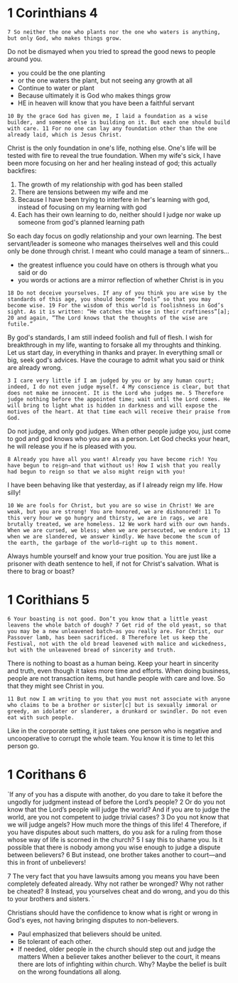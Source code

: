 # 1 Corinthians 4
`
7 So neither the one who plants nor the one who waters is anything, but only God, who makes things grow.
`

Do not be dismayed when you tried to spread the good news to people around you.
- you could be the one planting
- or the one waters the plant, but not seeing any growth at all
- Continue to water or plant
- Because ultimately it is God who makes things grow
- HE in heaven will know that you have been a faithful servant

`
10 By the grace God has given me, I laid a foundation as a wise builder, and someone else is building on it. But each one should build with care. 11 For no one can lay any foundation other than the one already laid, which is Jesus Christ.
`

Christ is the only foundation in one's life, nothing else.
One's life will be tested with fire to reveal the true foundation.
When my wife's sick, I have been more focusing on her and her healing instead of god; this actually backfires:
1. The growth of my relationship with god has been stalled
2. There are tensions between my wife and me
3. Because I have been trying to interfere in her's learning with god, instead of focusing on my learning with god
4. Each has their own learning to do, neither should I judge nor wake up someone from god's planned learning path

So each day focus on godly relationship and your own learning.
The best servant/leader is someone who manages theirselves well and this could only be done through christ. I meant who could manage a team of sinners...
- the greatest influence you could have on others is through what you said or do
- you words or actions are a mirror reflection of whether Christ is in you

`
18 Do not deceive yourselves. If any of you think you are wise by the standards of this age, you should become “fools” so that you may become wise. 19 For the wisdom of this world is foolishness in God’s sight. As it is written: “He catches the wise in their craftiness”[a]; 20 and again, “The Lord knows that the thoughts of the wise are futile.”
`

By god's standards, I am still indeed foolish and full of flesh.
I wish for breakthrough in my life, wanting to forsake all my throughts and thinking.
Let us start day, in everything in thanks and prayer. In everything small or big, seek god's advices.
Have the courage to admit what you said or think are already wrong.

`
3 I care very little if I am judged by you or by any human court; indeed, I do not even judge myself. 4 My conscience is clear, but that does not make me innocent. It is the Lord who judges me. 5 Therefore judge nothing before the appointed time; wait until the Lord comes. He will bring to light what is hidden in darkness and will expose the motives of the heart. At that time each will receive their praise from God.
`

Do not judge, and only god judges.
When other people judge you, just come to god and god knows who you are as a person.
Let God checks your heart, he will release you if he is pleased with you.

`
8 Already you have all you want! Already you have become rich! You have begun to reign—and that without us! How I wish that you really had begun to reign so that we also might reign with you! 
`

I have been behaving like that yesterday, as if I already reign my life. How silly!

`
 10 We are fools for Christ, but you are so wise in Christ! We are weak, but you are strong! You are honored, we are dishonored! 11 To this very hour we go hungry and thirsty, we are in rags, we are brutally treated, we are homeless. 12 We work hard with our own hands. When we are cursed, we bless; when we are persecuted, we endure it; 13 when we are slandered, we answer kindly. We have become the scum of the earth, the garbage of the world—right up to this moment.
`

Always humble yourself and know your true position.
You are just like a prisoner with death sentence to hell, if not for Christ's salvation.
What is there to brag or boast?

# 1 Corithians 5
`6 Your boasting is not good. Don’t you know that a little yeast leavens the whole batch of dough? 7 Get rid of the old yeast, so that you may be a new unleavened batch—as you really are. For Christ, our Passover lamb, has been sacrificed. 8 Therefore let us keep the Festival, not with the old bread leavened with malice and wickedness, but with the unleavened bread of sincerity and truth.`

There is nothing to boast as a human being. Keep your heart in sincerity and truth, even though it takes more time and efforts. When doing business, people are not transaction items, but handle people with care and love. So that they might see Christ in you.

`11 But now I am writing to you that you must not associate with anyone who claims to be a brother or sister[c] but is sexually immoral or greedy, an idolater or slanderer, a drunkard or swindler. Do not even eat with such people.`

Like in the corporate setting, it just takes one person who is negative and uncooperative to corrupt the whole team. You know it is time to let this person go.


# 1 Corithans 6
`If any of you has a dispute with another, do you dare to take it before the ungodly for judgment instead of before the Lord’s people? 2 Or do you not know that the Lord’s people will judge the world? And if you are to judge the world, are you not competent to judge trivial cases? 3 Do you not know that we will judge angels? How much more the things of this life! 4 Therefore, if you have disputes about such matters, do you ask for a ruling from those whose way of life is scorned in the church? 5 I say this to shame you. Is it possible that there is nobody among you wise enough to judge a dispute between believers? 6 But instead, one brother takes another to court—and this in front of unbelievers!

7 The very fact that you have lawsuits among you means you have been completely defeated already. Why not rather be wronged? Why not rather be cheated? 8 Instead, you yourselves cheat and do wrong, and you do this to your brothers and sisters.
`

Christians should have the confidence to know what is right or wrong in God's eyes, not having bringing disputes to non-believers.
- Paul emphasized that believers should be united.
- Be tolerant of each other.
- If needed, older people in the church should step out and judge the matters
When a believer takes another believer to the court, it means there are lots of infighting within church. Why? Maybe the belief is built on the wrong foundations all along.

